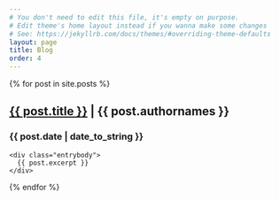 ```yaml
---
# You don't need to edit this file, it's empty on purpose.
# Edit theme's home layout instead if you wanna make some changes
# See: https://jekyllrb.com/docs/themes/#overriding-theme-defaults
layout: page
title: Blog
order: 4
---
```


{% for post in site.posts %}
  <div class="entry">
  	<div class="entrytitle">
  		<h2><a href="{{ post.url }}">{{ post.title }}</a> | <span class="author">{{ post.authornames }}</span></h2> 
  		<h3>{{ post.date | date_to_string }}</h3>
  	</div>
  	
  	<div class="entrybody">
  	  {{ post.excerpt }}
  	</div>
  	
  </div>

{% endfor %}